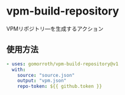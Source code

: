 # vpm-build-repository
VPMリポジトリ―を生成するアクション

## 使用方法
```yml
- uses: gomorroth/vpm-build-repository@v1
  with:
    source: "source.json"
    output: "vpm.json"
    repo-token: ${{ github.token }}
```
